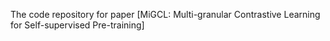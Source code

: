 The code repository for paper [MiGCL: Multi-granular Contrastive Learning for
Self-supervised Pre-training]

